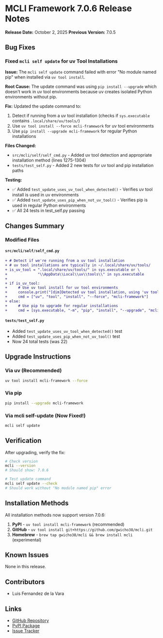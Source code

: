 # MCLI Framework 7.0.6 Release Notes

**Release Date:** October 2, 2025
**Previous Version:** 7.0.5

## Bug Fixes

### Fixed `mcli self update` for uv Tool Installations

**Issue:** The `mcli self update` command failed with error "No module named pip" when installed via `uv tool install`.

**Root Cause:** The update command was using `pip install --upgrade` which doesn't work in uv tool environments because uv creates isolated Python environments without pip.

**Fix:** Updated the update command to:
1. Detect if running from a uv tool installation (checks if `sys.executable` contains `.local/share/uv/tools/`)
2. Use `uv tool install --force mcli-framework` for uv tool environments
3. Use `pip install --upgrade mcli-framework` for regular Python installations

**Files Changed:**
- `src/mcli/self/self_cmd.py` - Added uv tool detection and appropriate installation method (lines 1275-1304)
- `tests/test_self.py` - Added 2 new tests for uv tool and pip installation paths

**Testing:**
- ✅ Added `test_update_uses_uv_tool_when_detected()` - Verifies uv tool install is used in uv environments
- ✅ Added `test_update_uses_pip_when_not_uv_tool()` - Verifies pip is used in regular Python environments
- ✅ All 24 tests in test_self.py passing

## Changes Summary

### Modified Files

#### `src/mcli/self/self_cmd.py`
```diff
+ # Detect if we're running from a uv tool installation
+ # uv tool installations are typically in ~/.local/share/uv/tools/
+ is_uv_tool = ".local/share/uv/tools/" in sys.executable or \
+              "\\AppData\\Local\\uv\\tools\\" in sys.executable
+
+ if is_uv_tool:
+     # Use uv tool install for uv tool environments
+     console.print("[dim]Detected uv tool installation, using 'uv tool install'[/dim]")
+     cmd = ["uv", "tool", "install", "--force", "mcli-framework"]
+ else:
+     # Use pip to upgrade for regular installations
+     cmd = [sys.executable, "-m", "pip", "install", "--upgrade", "mcli-framework"]
```

#### `tests/test_self.py`
- Added `test_update_uses_uv_tool_when_detected()` test
- Added `test_update_uses_pip_when_not_uv_tool()` test
- Now 24 total tests (was 22)

## Upgrade Instructions

### Via uv (Recommended)
```bash
uv tool install mcli-framework --force
```

### Via pip
```bash
pip install --upgrade mcli-framework
```

### Via mcli self-update (Now Fixed!)
```bash
mcli self update
```

## Verification

After upgrading, verify the fix:
```bash
# Check version
mcli --version
# Should show: 7.0.6

# Test update command
mcli self update --check
# Should work without "No module named pip" error
```

## Installation Methods

All installation methods now support version 7.0.6:

1. **PyPI** - `uv tool install mcli-framework` (recommended)
2. **GitHub** - `uv tool install git+https://github.com/gwicho38/mcli.git`
3. **Homebrew** - `brew tap gwicho38/mcli && brew install mcli` (experimental)

## Known Issues

None in this release.

## Contributors

- Luis Fernandez de la Vara

## Links

- [GitHub Repository](https://github.com/gwicho38/mcli)
- [PyPI Package](https://pypi.org/project/mcli-framework/)
- [Issue Tracker](https://github.com/gwicho38/mcli/issues)
